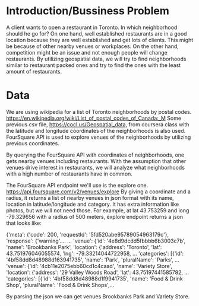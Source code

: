 # Introduction/Bussiness Problem
A client wants to open a restaurant in Toronto. In which neighborhood should he go for?
On one hand, well established restaurants are in a good location because they are well established and
get lots of clients. This might be because of other nearby venues or workplaces. On the other hand, 
competition might be an issue and not enough people will change restaurants. By utilizing geospatial data, 
we will try to find neighborhoods similar to restaurant packed ones and try to find the ones with the least
amount of restaurants.

# Data
We are using wikipedia for a list of Toronto neighborhoods by postal codes. https://en.wikipedia.org/wiki/List_of_postal_codes_of_Canada:_M
Some previous csv file, https://cocl.us/Geospatial_data, from coursera class with the latitude and longitude coordinates 
of the  neighborhoods is also used. FourSquare API is used to explore 
venues of the neighborhoods by utilizing previous coordinates.

By querying the FourSquare API with coordinates of neighborhoods, one gets nearby venues including restaurants.
With the assumption that other venues drive interest in restaurants, we will analyze what neighborhoods with
a high number of restaurants have in common.

The FourSquare API endpoint we'll use is the explore one. https://api.foursquare.com/v2/venues/explore
By giving a coordinate and a radius, it returns a list of nearby venues in json format with its name, location in
latitude/longitude and category. It has extra information like photos, but we will not need those. For example,
at lat 43.753259 and long -79.329656 with a radius of 500 meters, explore endpoint returns a json that looks like:

{'meta': {'code': 200, 'requestId': '5fd520abe95789054963179c'}, 'response': {'warning'....
... 'venue': {'id': '4e8d9dcdd5fbbbb6b3003c7b', 'name': 'Brookbanks Park', 
'location': {'address': 'Toronto', 'lat': 43.751976046055574, 'lng': -79.33214044722958, ...
'categories': [{'id': '4bf58dd8d48988d163941735', 'name': 'Park', 'pluralName': 'Parks', ...
'venue': {'id': '4cb11e2075ebb60cd1c4caad', 'name': 'Variety Store', 
'location': {'address': '29 Valley Woods Road', 'lat': 43.75197441585782, ... 
'categories': [{'id': '4bf58dd8d48988d1f9941735', 'name': 'Food & Drink Shop', 'pluralName': 'Food & Drink Shops',... 

By parsing the json we can get venues Brookbanks Park and Variety Store.
